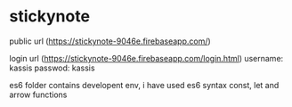 # stickynote

public url (https://stickynote-9046e.firebaseapp.com/)

login url (https://stickynote-9046e.firebaseapp.com/login.html)
username: kassis
passwod: kassis


es6 folder contains developent env, i have used es6 syntax const, let and arrow functions